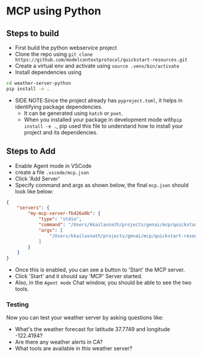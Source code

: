 # MCP using Python

## Steps to build 
- First build the python webservice project
- Clone the repo using `git clone https://github.com/modelcontextprotocol/quickstart-resources.git`
- Create a virtual env and activate using `source .venv/bin/activate`
- Install dependencies using
```bash
cd weather-server-python
pip install -e .
```
- SIDE NOTE:Since the project already has `pyproject.toml`, it helps in identifying package dependencies.
    - It can be generated using `hatch` or `poet`.
    - When you installed your package in development mode with`pip install -e .`, pip used this file to understand how to install your project and its dependencies.

## Steps to Add
- Enable Agent mode in VSCode
- create a file `.vscode/mcp.json`
- Click 'Add Server'
- Specify command and args as shown below, the final `mcp.json` should look like below:
```json
{
    "servers": {
        "my-mcp-server-fbd26a9b": {
            "type": "stdio",
            "command": "/Users/kkailasnath/projects/genai/mcp/quickstart-resources/.venv/bin/python3",
            "args": [
                "/Users/kkailasnath/projects/genai/mcp/quickstart-resources/weather-server-python/weather.py"
            ]
        }
    }
}
```
- Once this is enabled, you can see a button to 'Start' the MCP server.
- Click 'Start' and it should say 'MCP' Server started.
- Also, in the `Agent mode` Chat window, you should be able to see the two tools. 

### Testing
Now you can test your weather server by asking questions like:

- What's the weather forecast for latitude 37.7749 and longitude -122.4194?
- Are there any weather alerts in CA?
- What tools are available in this weather server?